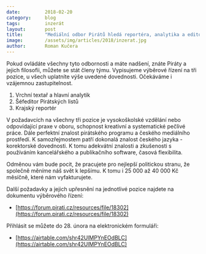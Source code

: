 ```yaml
---
date:         2018-02-20
category:     blog
tags:         inzerát
layout:       post
title:        "Mediální odbor Pirátů hledá reportéra, analytika a editora"
image:        /assets/img/articles/2018/inzerat.jpg
author:       Roman Kučera
---
```


Pokud ovládáte všechny tyto odbornosti a máte nadšení, znáte Piráty a jejich filosofii, můžete se stát členy týmu. Vypisujeme výběrové řízení na tři pozice, u všech uplatníte výše uvedené dovednosti.
Očekáváme i vzájemnou zastupitelnost. 

1. Vrchní textař a hlavní analytik
2. Šéfeditor Pirátských listů
3. Krajský reportér

V požadavcích na všechny tři pozice je vysokoškolské vzdělání nebo odpovídající praxe v oboru, schopnost kreativní a systematické pečlivé práce. Dále perfektní znalost pirátského programu a českého mediálního prostředí. K samozřejmostem patří dokonalá znalost českého jazyka - korektorské dovednosti.
K tomu adekvátní znalosti a zkušenosti s používáním kancelářského a publikačního software, časová flexibilita.

Odměnou vám bude pocit, že pracujete pro nejlepší politickou stranu, že společně měníme náš svět k lepšímu. K tomu i 25 000 až 40 000 Kč měsíčně, které nám vyfakturujete.

Další požadavky a jejich upřesnění na jednotlivé pozice najdete na dokumentu výběrového řízení:

* [https://forum.pirati.cz/resources/file/18302](https://forum.pirati.cz/resources/file/18302)

Přihlásit se můžete do 28. února na elektronickém formuláři:

* [https://airtable.com/shr42UlMPYnEOdBLC](https://airtable.com/shr42UlMPYnEOdBLC)
